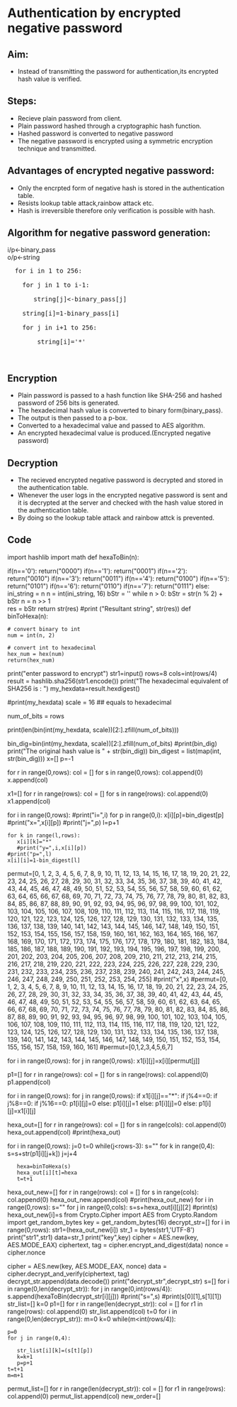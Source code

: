 # Authentication by encrypted negative password </br>
## Aim:</br>
  - Instead of transmitting the password for authentication,its encrypted hash value is verified.</br>
## Steps: </br>
  - Recieve plain password from client.</br>
  - Plain password hashed through a cryptographic hash function.</br>
  - Hashed password is converted to negative password</br>
  - The negative password is encrypted using a symmetric encryption technique and transmitted.</br>
## Advantages of encrypted negative password:</br>
  - Only the encrpted form of negative hash is stored in the authentication table.</br>
  - Resists lookup table attack,rainbow attack etc.</br>
  - Hash is irreversible therefore only verification is possible with hash.</br>
## Algorithm for negative password generation:</br>
 
  i/p<-binary_pass</br>
  o/p<-string</br>
  <pre>
  for i in 1 to 256:</br>
    for j in 1 to i-1:</br>
       string[j]<-binary_pass[j]</br>
    string[i]=1-binary_pass[i]</br>
    for j in i+1 to 256:</br>
        string[i]='*'</br>
 </pre>
        
## Encryption</br>
  - Plain password is passed to a hash function like SHA-256 and hashed password of 256 bits is generated.</br>
  - The hexadecimal hash value is converted to binary form(binary_pass).</br>
  - The output is then passed to a p-box.</br>
  - Converted to a hexadecimal value and passed to AES algorithm.</br>
  - An encrypted hexadecimal value is produced.(Encrypted negative password)</br>
## Decryption</br>
  - The recieved encrypted negative password is decrypted and stored in the authentication table.</br>
  - Whenever the user logs in the encrypted negative password is sent and it is decrypted at the server and checked with the hash value stored in the authentication table.</br>
  - By doing so the lookup table attack and rainbow attck is prevented.</br>
  
  ## Code</br>
import hashlib
import math
def hexaToBin(n):
 
 if(n=='0'):
       return("0000")
 if(n=='1'):
       return("0001")
 if(n=='2'):
       return("0010")
 if(n=='3'):
       return("0011")
 if(n=='4'):
       return("0100")
 if(n=='5'):
       return("0101")
 if(n=='6'):
       return("0110")
 if(n=='7'):
       return("0111")
 else:
   ini_string = n
   n = int(ini_string, 16) 
   bStr = ''
   while n > 0:
    bStr = str(n % 2) + bStr
    n = n >> 1    
   res = bStr
   return str(res) 
   #print ("Resultant string", str(res))
def binToHexa(n):
    
    # convert binary to int
    num = int(n, 2)
      
    # convert int to hexadecimal
    hex_num = hex(num)
    return(hex_num)
print("enter password to encrypt")
str1=input()
rows=8
cols=int(rows/4)
result = hashlib.sha256(str1.encode())
print("The hexadecimal equivalent of SHA256 is : ")
my_hexdata=result.hexdigest()

#print(my_hexdata)
scale = 16 ## equals to hexadecimal

num_of_bits = rows

print(len(bin(int(my_hexdata, scale))[2:].zfill(num_of_bits)))

bin_dig=bin(int(my_hexdata, scale))[2:].zfill(num_of_bits)
#print(bin_dig)
print("The original hash value is " + str(bin_dig))
bin_digest = list(map(int, str(bin_dig)))
x=[]
p=-1

for r in range(0,rows):
    col = []
    for s in range(0,rows):
        col.append(0)
    x.append(col)

x1=[]
for  r in range(rows):
    col = []
    for s in range(rows):
        col.append(0)
    x1.append(col)

for i in range(0,rows):
    #print("i=",i)
    for p in range(0,i):
        x[i][p]=bin_digest[p]
        #print("x=",x[i][p])
        #print("j=",p)
    l=p+1
    
    for k in range(l,rows):
       x[i][k]="*"
       #print("y=",i,x[i][p])
    #print("p=",l)
    x[i][i]=1-bin_digest[l]

permut=[0, 1, 2, 3, 4, 5, 6, 7, 8, 9, 10, 11, 12, 13, 14, 15, 16, 17, 18, 19, 20, 21, 22, 23, 24, 25, 26, 27, 28, 29, 30, 31, 32, 33, 34, 35, 36, 37, 38, 39, 40, 41, 42, 43, 44, 45, 46, 47, 48, 49, 50, 51, 52, 53, 54, 55, 56, 57, 58, 59, 60, 61, 62, 63, 64, 65, 66, 67, 68, 69, 70, 71, 72, 73, 74, 75, 76, 77, 78, 79, 80, 81, 82, 83, 84, 85, 86, 87, 88, 89, 90, 91, 92, 93, 94, 95, 96, 97, 98, 99, 100, 101, 102, 103, 104, 105, 106, 107, 108, 109, 110, 111, 112, 113, 114, 115, 116, 117, 118, 119, 120, 121, 122, 123, 124, 125, 126, 127, 128, 129, 130, 131, 132, 133, 134, 135, 136, 137, 138, 139, 140, 141, 142, 143, 144, 145, 146, 147, 148, 149, 150, 151, 152, 153, 154, 155, 156, 157, 158, 159, 160, 161, 162, 163, 164, 165, 166, 167, 168, 169, 170, 171, 172, 173, 174, 175, 176, 177, 178, 179, 180, 181, 182, 183, 184, 185, 186, 187, 188, 189, 190, 191, 192, 193, 194, 195, 196, 197, 198, 199, 200, 201, 202, 203, 204, 205, 206, 207, 208, 209, 210, 211, 212, 213, 214, 215, 216, 217, 218, 219, 220, 221, 222, 223, 224, 225, 226, 227, 228, 229, 230, 231, 232, 233, 234, 235, 236, 237, 238, 239, 240, 241, 242, 243, 244, 245, 246, 247, 248, 249, 250, 251, 252, 253, 254, 255]
#print("x",x)
#permut=[0, 1, 2, 3, 4, 5, 6, 7, 8, 9, 10, 11, 12, 13, 14, 15, 16, 17, 18, 19, 20, 21, 22, 23, 24, 25, 26, 27, 28, 29, 30, 31, 32, 33, 34, 35, 36, 37, 38, 39, 40, 41, 42, 43, 44, 45, 46, 47, 48, 49, 50, 51, 52, 53, 54, 55, 56, 57, 58, 59, 60, 61, 62, 63, 64, 65, 66, 67, 68, 69, 70, 71, 72, 73, 74, 75, 76, 77, 78, 79, 80, 81, 82, 83, 84, 85, 86, 87, 88, 89, 90, 91, 92, 93, 94, 95, 96, 97, 98, 99, 100, 101, 102, 103, 104, 105, 106, 107, 108, 109, 110, 111, 112, 113, 114, 115, 116, 117, 118, 119, 120, 121, 122, 123, 124, 125, 126, 127, 128, 129, 130, 131, 132, 133, 134, 135, 136, 137, 138, 139, 140, 141, 142, 143, 144, 145, 146, 147, 148, 149, 150, 151, 152, 153, 154, 155, 156, 157, 158, 159, 160, 161]
#permut=[0,1,2,3,4,5,6,7]

for i in range(0,rows):
    for j in range(0,rows):
        x1[i][j]=x[i][permut[j]]

p1=[]
for  r in range(rows):
    col = []
    for s in range(rows):
        col.append(0)
    p1.append(col)

for i in range(0,rows):
    for j in range(0,rows):
      if x1[i][j]=="*":
       if j%4==0:
         if j%8==0:
             if j%16==0:
              p1[i][j]=0
             else:
               p1[i][j]=1
         else:
           p1[i][j]=0
      else:
         p1[i][j]=x1[i][j]

hexa_out=[]
for  r in range(rows):
    col = []
    for s in range(cols):
        col.append(0)
    hexa_out.append(col)
#print(hexa_out)
    
for i in range(0,rows):
    j=0
    t=0
    while(j<rows-3):
       s=""
       for k in range(0,4):
           s=s+str(p1[i][j+k])
       j=j+4
       
       hexa=binToHexa(s)
       hexa_out[i][t]=hexa
       t=t+1
       
hexa_out_new=[]
for  r in range(rows):
    col = []
    for s in range(cols):
        col.append(0)
    hexa_out_new.append(col)
#print(hexa_out_new)
for i in range(0,rows):
    s=""
    for j in range(0,cols):
        s=s+hexa_out[i][j][2]
    #print(s)   
    hexa_out_new[i]=s
from Crypto.Cipher import AES
from Crypto.Random import get_random_bytes
key = get_random_bytes(16)
decrypt_str=[]
for i in range(0,rows):
  str1=(hexa_out_new[i])
  str_1 = bytes(str1,'UTF-8')
  print("str1",str1)
  data=str_1
  print("key",key)
  cipher = AES.new(key, AES.MODE_EAX)
  ciphertext, tag = cipher.encrypt_and_digest(data)
  nonce = cipher.nonce
  
  cipher = AES.new(key, AES.MODE_EAX, nonce)
  data = cipher.decrypt_and_verify(ciphertext, tag)
  decrypt_str.append(data.decode())
print("decrypt_str",decrypt_str)
s=[]
for i in range(0,len(decrypt_str)):
  for j in range(0,int(rows/4)):
    s.append(hexaToBin(decrypt_str[i][j]))
#print("s=",s)
#print(s[0][1],s[1][1])
str_list=[]
k=0
p1=[]
for  r in range(len(decrypt_str)):
    col = []
    for r1 in range(rows):
        col.append(0)
    str_list.append(col)
t=0
for i in range(0,len(decrypt_str)):
 m=0
 k=0
 while(m<int(rows/4)):
    
    p=0
    for j in range(0,4):
       
       str_list[i][k]=(s[t][p])
       k=k+1
       p=p+1
    t=t+1
    m=m+1
permut_list=[]
for  r in range(len(decrypt_str)):
    col = []
    for r1 in range(rows):
        col.append(0)
    permut_list.append(col)
new_order=[]

    
     
       
